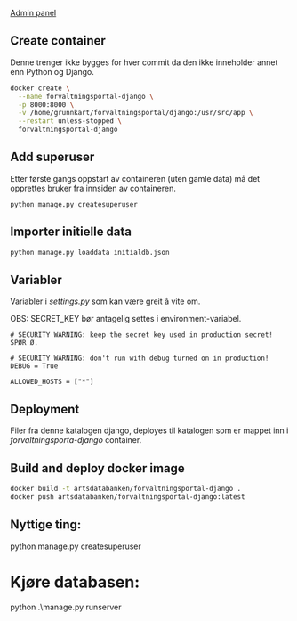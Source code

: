 [Admin panel](http://172.17.0.2:8000/admin/)

## Create container

Denne trenger ikke bygges for hver commit da den ikke inneholder annet enn Python og Django.

```bash
docker create \
  --name forvaltningsportal-django \
  -p 8000:8000 \
  -v /home/grunnkart/forvaltningsportal/django:/usr/src/app \
  --restart unless-stopped \
  forvaltningsportal-django
```

## Add superuser

Etter første gangs oppstart av containeren (uten gamle data) må det opprettes bruker fra innsiden av containeren.

```
python manage.py createsuperuser
```

## Importer initielle data

```bash
python manage.py loaddata initialdb.json
```

## Variabler

Variabler i _settings.py_ som kan være greit å vite om.

OBS: SECRET_KEY bør antagelig settes i environment-variabel.

```
# SECURITY WARNING: keep the secret key used in production secret!
SPØR Ø.

# SECURITY WARNING: don't run with debug turned on in production!
DEBUG = True

ALLOWED_HOSTS = ["*"]
```

## Deployment

Filer fra denne katalogen django, deployes til katalogen som er mappet
inn i _forvaltningsporta-django_ container.

## Build and deploy docker image

```bash
docker build -t artsdatabanken/forvaltningsportal-django .
docker push artsdatabanken/forvaltningsportal-django:latest
```

## Nyttige ting:

python manage.py createsuperuser

# Kjøre databasen:

python .\manage.py runserver
